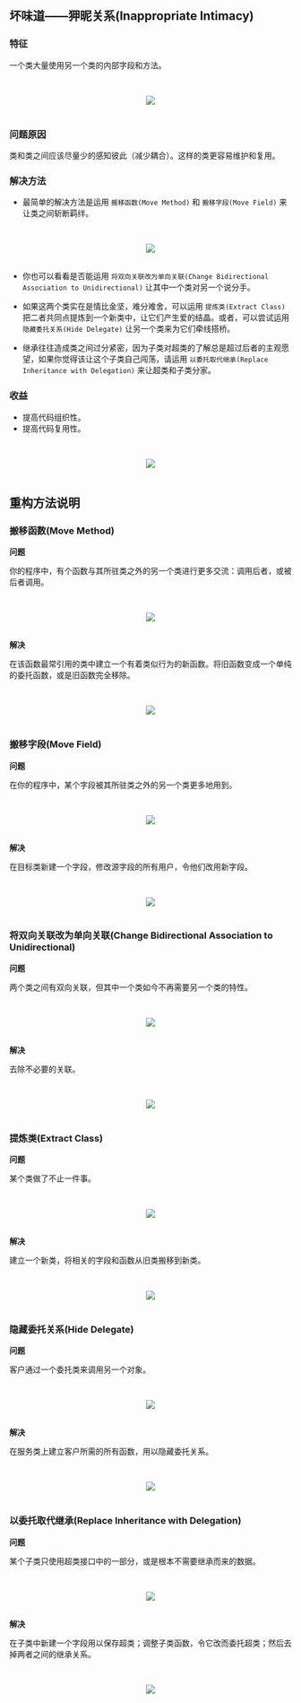 ## 坏味道——狎昵关系(Inappropriate Intimacy)

### 特征

一个类大量使用另一个类的内部字段和方法。

<br><div align="center"><img src="http://dunwu.test.upcdn.net/images/refactor/inappropriate-intimacy-1.png"/></div><br>

### 问题原因

类和类之间应该尽量少的感知彼此（减少耦合）。这样的类更容易维护和复用。

### 解决方法

-  最简单的解决方法是运用 `搬移函数(Move Method)` 和 `搬移字段(Move Field)` 来让类之间斩断羁绊。

<br><div align="center"><img src="http://dunwu.test.upcdn.net/images/refactor/inappropriate-intimacy-2.png"/></div><br>

-  你也可以看看是否能运用 `将双向关联改为单向关联(Change Bidirectional Association to Unidirectional)` 让其中一个类对另一个说分手。

-  如果这两个类实在是情比金坚，难分难舍，可以运用 `提炼类(Extract Class)` 把二者共同点提炼到一个新类中，让它们产生爱的结晶。或者，可以尝试运用 `隐藏委托关系(Hide Delegate)` 让另一个类来为它们牵线搭桥。
-  继承往往造成类之间过分紧密，因为子类对超类的了解总是超过后者的主观愿望，如果你觉得该让这个子类自己闯荡，请运用 `以委托取代继承(Replace Inheritance with Delegation)`  来让超类和子类分家。

### 收益

- 提高代码组织性。
- 提高代码复用性。

<br><div align="center"><img src="http://dunwu.test.upcdn.net/images/refactor/inappropriate-intimacy-3.png"/></div><br>

## 重构方法说明

### 搬移函数(Move Method)

**问题**

你的程序中，有个函数与其所驻类之外的另一个类进行更多交流：调用后者，或被后者调用。

<br><div align="center"><img src="http://dunwu.test.upcdn.net/images/refactor/move-method-before.png"/></div><br>

**解决**

在该函数最常引用的类中建立一个有着类似行为的新函数。将旧函数变成一个单纯的委托函数，或是旧函数完全移除。

<br><div align="center"><img src="http://dunwu.test.upcdn.net/images/refactor/move-method-after.png"/></div><br>

### 搬移字段(Move Field)

**问题**

在你的程序中，某个字段被其所驻类之外的另一个类更多地用到。

<br><div align="center"><img src="http://dunwu.test.upcdn.net/images/refactor/move-field-before.png"/></div><br>

**解决**

在目标类新建一个字段，修改源字段的所有用户，令他们改用新字段。

<br><div align="center"><img src="http://dunwu.test.upcdn.net/images/refactor/move-field-after.png"/></div><br>

### 将双向关联改为单向关联(Change Bidirectional Association to Unidirectional)

**问题**

两个类之间有双向关联，但其中一个类如今不再需要另一个类的特性。

<br><div align="center"><img src="http://dunwu.test.upcdn.net/images/refactor/change-bidirectional-association-to-unidirectional-before.png"/></div><br>

**解决**

去除不必要的关联。

<br><div align="center"><img src="http://dunwu.test.upcdn.net/images/refactor/change-bidirectional-association-to-unidirectional-after.png"/></div><br>

### 提炼类(Extract Class)

**问题**

某个类做了不止一件事。

<br><div align="center"><img src="http://dunwu.test.upcdn.net/images/refactor/extract-class-before.png"/></div><br>


**解决**

建立一个新类，将相关的字段和函数从旧类搬移到新类。

<br><div align="center"><img src="http://dunwu.test.upcdn.net/images/refactor/extract-class-after.png"/></div><br>

### 隐藏委托关系(Hide Delegate)

**问题**

客户通过一个委托类来调用另一个对象。

<br><div align="center"><img src="http://dunwu.test.upcdn.net/images/refactor/hide-delegate-before.png"/></div><br>

**解决**

在服务类上建立客户所需的所有函数，用以隐藏委托关系。

<br><div align="center"><img src="http://dunwu.test.upcdn.net/images/refactor/hide-delegate-after.png"/></div><br>

### 以委托取代继承(Replace Inheritance with Delegation)

**问题**

某个子类只使用超类接口中的一部分，或是根本不需要继承而来的数据。

<br><div align="center"><img src="http://dunwu.test.upcdn.net/images/refactor/replace-delegation-with-inheritance-before.png"/></div><br>

**解决**

在子类中新建一个字段用以保存超类；调整子类函数，令它改而委托超类；然后去掉两者之间的继承关系。

<br><div align="center"><img src="http://dunwu.test.upcdn.net/images/refactor/replace-delegation-with-inheritance-after.png"/></div><br>
